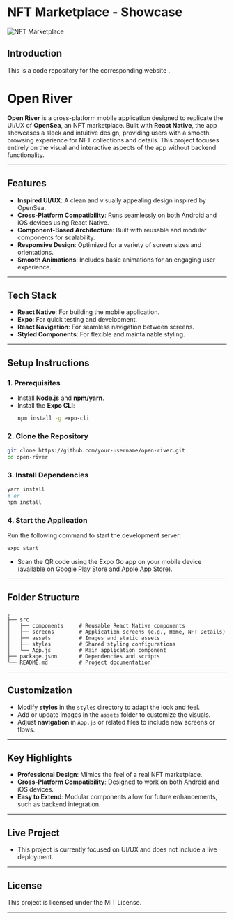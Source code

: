 # NFT Marketplace - Showcase
![NFT Marketplace](https://i.ibb.co/X5kYdvB/image.png)

## Introduction
This is a code repository for the corresponding website .

# **Open River**

**Open River** is a cross-platform mobile application designed to replicate the UI/UX of **OpenSea**, an NFT marketplace. Built with **React Native**, the app showcases a sleek and intuitive design, providing users with a smooth browsing experience for NFT collections and details. This project focuses entirely on the visual and interactive aspects of the app without backend functionality.

---

## **Features**
- **Inspired UI/UX**: A clean and visually appealing design inspired by OpenSea.
- **Cross-Platform Compatibility**: Runs seamlessly on both Android and iOS devices using React Native.
- **Component-Based Architecture**: Built with reusable and modular components for scalability.
- **Responsive Design**: Optimized for a variety of screen sizes and orientations.
- **Smooth Animations**: Includes basic animations for an engaging user experience.

---

## **Tech Stack**
- **React Native**: For building the mobile application.
- **Expo**: For quick testing and development.
- **React Navigation**: For seamless navigation between screens.
- **Styled Components**: For flexible and maintainable styling.

---

## **Setup Instructions**

### **1. Prerequisites**
- Install **Node.js** and **npm/yarn**.
- Install the **Expo CLI**:
  ```bash
  npm install -g expo-cli
  ```

### **2. Clone the Repository**
```bash
git clone https://github.com/your-username/open-river.git
cd open-river
```

### **3. Install Dependencies**
```bash
yarn install
# or
npm install
```

### **4. Start the Application**
Run the following command to start the development server:
```bash
expo start
```
- Scan the QR code using the Expo Go app on your mobile device (available on Google Play Store and Apple App Store).

---

## **Folder Structure**
```
.
├── src
│   ├── components     # Reusable React Native components
│   ├── screens        # Application screens (e.g., Home, NFT Details)
│   ├── assets         # Images and static assets
│   ├── styles         # Shared styling configurations
│   └── App.js         # Main application component
├── package.json       # Dependencies and scripts
└── README.md          # Project documentation
```

---

## **Customization**
- Modify **styles** in the `styles` directory to adapt the look and feel.
- Add or update images in the `assets` folder to customize the visuals.
- Adjust **navigation** in `App.js` or related files to include new screens or flows.

---

## **Key Highlights**
- **Professional Design**: Mimics the feel of a real NFT marketplace.
- **Cross-Platform Compatibility**: Designed to work on both Android and iOS devices.
- **Easy to Extend**: Modular components allow for future enhancements, such as backend integration.

---

## **Live Project**
- This project is currently focused on UI/UX and does not include a live deployment.

---

## **License**
This project is licensed under the MIT License.

---
